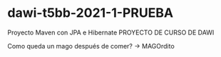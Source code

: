 # dawi-t5bb-2021-1-PRUEBA
Proyecto Maven con JPA e Hibernate
PROYECTO DE CURSO DE DAWI

Como queda un mago después de comer? -> MAGOrdito
